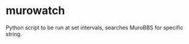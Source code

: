 murowatch
=========

Python script to be run at set intervals, searches MuroBBS for specific string.
